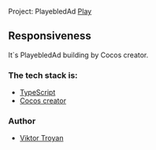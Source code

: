 Project: PlayebledAd
[Play](https://magenta-platypus-46c439.netlify.app/)
## Responsiveness

It`s PlayebledAd building by Cocos creator.

### The tech stack is:

- [TypeScript](https://developer.mozilla.org/en-US/docs/Glossary/TypeScript)
- [Cocos creator](https://www.cocos.com/en/creator)

### Author

- [Viktor Troyan](https://github.com/FastikDev)
